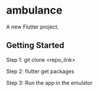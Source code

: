 # ambulance

A new Flutter project.

## Getting Started

Step 1:
git clone <repo_link>

Step 2:
flutter get packages

Step 3:
Run the app in the emulator

